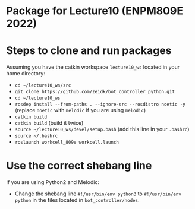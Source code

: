 
# Package for Lecture10 (ENPM809E 2022)

# Steps to clone and run packages

Assuming you have the catkin workspace `lecture10_ws` located in your home directory:
- `cd ~/lecture10_ws/src`
- `git clone https://github.com/zeidk/bot_controller_python.git`
- `cd ~/lecture10_ws`
- `rosdep install --from-paths . --ignore-src --rosdistro noetic -y` (replace `noetic` with `melodic` if you are using `melodic`)
- `catkin build`
- `catkin build` (build it twice)
- `source ~/lecture10_ws/devel/setup.bash` (add this line in your `.bashrc`)
- `source ~/.bashrc`
- `roslaunch workcell_809e workcell.launch`

# Use the correct shebang line

If you are using Python2 and Melodic:
- Change the shebang line `#!/usr/bin/env python3` to `#!/usr/bin/env python` in the files located in `bot_controller/nodes`.
